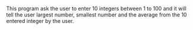 This program ask the user to enter 10 integers between 1 to 100 and it will tell the user largest number, smallest number and the average from the 10 entered integer by the user.
